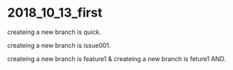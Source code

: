 # 2018_10_13_first
createing a new branch is quick.

createing a new branch is issue001.


createing a new branch is feature1 &
createing a new branch is  feture1 AND.
